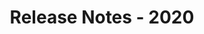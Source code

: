 ﻿---
title: Release Notes - 2020
second_title: Aspose.Words for .NET
articleTitle: Release Notes - 2020
linktitle: Release Notes - 2020
description: "Aspose.Words for .NET Release Notes - 2020 – learn about the latest updates and fixes."
type: docs
weight: 19
url: /net/release-notes-2020/
---


